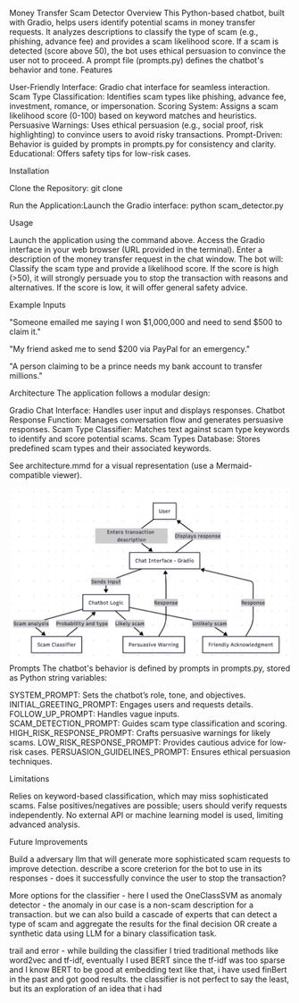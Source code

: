 Money Transfer Scam Detector
Overview
This Python-based chatbot, built with Gradio, helps users identify potential scams in money transfer requests. It analyzes descriptions to classify the type of scam (e.g., phishing, advance fee) and provides a scam likelihood score. If a scam is detected (score above 50), the bot uses ethical persuasion to convince the user not to proceed. A prompt file (prompts.py) defines the chatbot's behavior and tone.
Features

User-Friendly Interface: Gradio chat interface for seamless interaction.
Scam Type Classification: Identifies scam types like phishing, advance fee, investment, romance, or impersonation.
Scoring System: Assigns a scam likelihood score (0-100) based on keyword matches and heuristics.
Persuasive Warnings: Uses ethical persuasion (e.g., social proof, risk highlighting) to convince users to avoid risky transactions.
Prompt-Driven: Behavior is guided by prompts in prompts.py for consistency and clarity.
Educational: Offers safety tips for low-risk cases.

Installation

Clone the Repository:
git clone <repository-url>

Run the Application:Launch the Gradio interface:
python scam_detector.py



Usage

Launch the application using the command above.
Access the Gradio interface in your web browser (URL provided in the terminal).
Enter a description of the money transfer request in the chat window.
The bot will:
Classify the scam type and provide a likelihood score.
If the score is high (>50), it will strongly persuade you to stop the transaction with reasons and alternatives.
If the score is low, it will offer general safety advice.



Example Inputs

"Someone emailed me saying I won $1,000,000 and need to send $500 to claim it."

"My friend asked me to send $200 via PayPal for an emergency."

"A person claiming to be a prince needs my bank account to transfer millions."

Architecture
The application follows a modular design:

Gradio Chat Interface: Handles user input and displays responses.
Chatbot Response Function: Manages conversation flow and generates persuasive responses.
Scam Type Classifier: Matches text against scam type keywords to identify and score potential scams.
Scam Types Database: Stores predefined scam types and their associated keywords.

See architecture.mmd for a visual representation (use a Mermaid-compatible viewer).

![img.png](img.png)
Prompts
The chatbot's behavior is defined by prompts in prompts.py, stored as Python string variables:

SYSTEM_PROMPT: Sets the chatbot’s role, tone, and objectives.
INITIAL_GREETING_PROMPT: Engages users and requests details.
FOLLOW_UP_PROMPT: Handles vague inputs.
SCAM_DETECTION_PROMPT: Guides scam type classification and scoring.
HIGH_RISK_RESPONSE_PROMPT: Crafts persuasive warnings for likely scams.
LOW_RISK_RESPONSE_PROMPT: Provides cautious advice for low-risk cases.
PERSUASION_GUIDELINES_PROMPT: Ensures ethical persuasion techniques.

Limitations

Relies on keyword-based classification, which may miss sophisticated scams.
False positives/negatives are possible; users should verify requests independently.
No external API or machine learning model is used, limiting advanced analysis.

Future Improvements

Build a adversary llm that will generate more sophisticated scam requests to improve detection.
describe a score creterion for the bot to use in its responses - does it successfully convince the user to stop the transaction?

More options for the classifier - 
here I used the OneClassSVM as anomaly detector - the anomaly in our case is a non-scam description for a transaction.
but we can also build a cascade of experts that can detect a type of scam and aggregate the results for the final decision OR create a synthetic data using LLM for a binary classification task.

trail and error - 
while building the classifier I tried traditional methods like word2vec and tf-idf, eventually I used BERT since the tf-idf was too sparse and I know BERT to be good at embedding text like that, i have used finBert in the past and got good results.
the classifier is not perfect to say the least, but its an exploration of an idea that i had 

